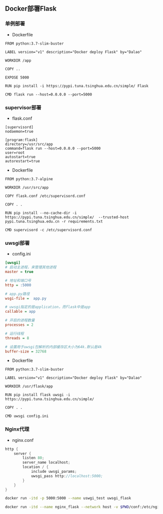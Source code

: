 <!--
 * @Description: 
 * @Version: 1.0
 * @Author: DaLao
 * @Email: dalao_li@163.com
 * @Date: 2021-08-19 00:00:59
 * @LastEditors: dalao
 * @LastEditTime: 2022-04-18 19:50:18
-->

## Docker部署Flask


### 单例部署


- Dockerfile

```docker
FROM python:3.7-slim-buster

LABEL version="v1" description="Docker deploy Flask" by="Dalao"

WORKDIR /app

COPY ..

EXPOSE 5000

RUN pip install -i https://pypi.tuna.tsinghua.edu.cn/simple/ Flask

CMD flask run --host=0.0.0.0 --port=5000
```


### supervisor部署


- flask.conf

```
[supervisord]
nodaemon=true

[program:flask]
directory=/usr/src/app
command=flask run --host=0.0.0.0 --port=5000
user=root
autostart=true
autorestart=true
```

- Dockerfile

```docker
FROM python:3.7-alpine

WORKDIR /usr/src/app

COPY flask.conf /etc/supervisord.conf

COPY . .

RUN pip install --no-cache-dir -i https://pypi.tuna.tsinghua.edu.cn/simple/  --trusted-host pypi.tuna.tsinghua.edu.cn -r requirements.txt

CMD supervisord -c /etc/supervisord.conf
```


### uwsgi部署


- config.ini

```ini
[uwsgi]
# 启动主进程，来管理其他进程
master = true

# 地址和端口号
http = :5000

# app.py路径
wsgi-file =  app.py

# uwsgi指定的是application，而flask中是app
callable = app

# 开启的进程数量
processes = 2

# 运行线程
threads = 8

# 设置用于uwsgi包解析的内部缓存区大小为64k.默认是4k
buffer-size = 32768
```

- Dockerfile

```docker
FROM python:3.7-slim-buster

LABEL version="v1" description="Docker deploy Flask" by="Dalao"

WORKDIR /usr/flask/app

RUN pip install flask uwsgi -i https://pypi.tuna.tsinghua.edu.cn/simple/

COPY . .

CMD uwsgi config.ini
```


### Nginx代理


- nginx.conf

```c
http {
    server {
        listen 80;
        server_name localhost;
        location / {
            include uwsgi_params;
            uwsgi_pass http://localhost:5000;
        }
    }
}
```

```sh
docker run -itd -p 5000:5000 --name uswgi_test uwsgi_flask

docker run -itd --name nginx_flask --network host -v $PWD/conf:/etc/nginx nginx
```